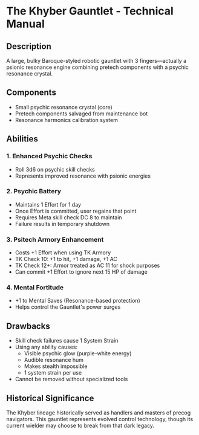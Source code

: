 # The Khyber Gauntlet - Technical Manual

## Description
A large, bulky Baroque-styled robotic gauntlet with 3 fingers—actually a psionic resonance engine combining pretech components with a psychic resonance crystal.

## Components
- Small psychic resonance crystal (core)
- Pretech components salvaged from maintenance bot
- Resonance harmonics calibration system

## Abilities

### 1. Enhanced Psychic Checks
- Roll 3d6 on psychic skill checks
- Represents improved resonance with psionic energies

### 2. Psychic Battery
- Maintains 1 Effort for 1 day
- Once Effort is committed, user regains that point
- Requires Meta skill check DC 8 to maintain
- Failure results in temporary shutdown

### 3. Psitech Armory Enhancement
- Costs +1 Effort when using TK Armory
- TK Check 10: +1 to hit, +1 damage, +1 AC
- TK Check 12+: Armor treated as AC 11 for shock purposes
- Can commit +1 Effort to ignore next 15 HP of damage

### 4. Mental Fortitude
- +1 to Mental Saves (Resonance-based protection)
- Helps control the Gauntlet's power surges

## Drawbacks
- Skill check failures cause 1 System Strain
- Using any ability causes:
  - Visible psychic glow (purple-white energy)
  - Audible resonance hum
  - Makes stealth impossible
  - 1 system strain per use
- Cannot be removed without specialized tools

## Historical Significance
The Khyber lineage historically served as handlers and masters of precog navigators. This gauntlet represents evolved control technology, though its current wielder may choose to break from that dark legacy.